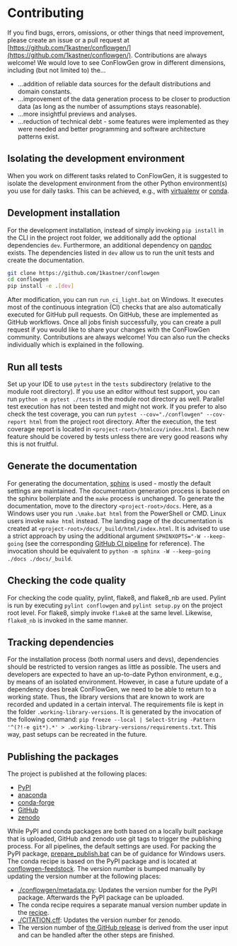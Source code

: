 # Contributing

If you find bugs, errors, omissions, or other things that need improvement, please create an issue or a pull request at 
[https://github.com/1kastner/conflowgen/](https://github.com/1kastner/conflowgen/).
Contributions are always welcome!
We would love to see ConFlowGen grow in different dimensions, including (but not limited to) the...
- ...addition of reliable data sources for the default distributions and domain constants.
- ...improvement of the data generation process to be closer to production data
  (as long as the number of assumptions stays reasonable).
- ...more insightful previews and analyses.
- ...reduction of technical debt - some features were implemented as they were needed and better programming and software architecture patterns exist.

## Isolating the development environment

When you work on different tasks related to ConFlowGen, it is suggested to isolate the development environment from the
other Python environment(s) you use for daily tasks.
This can be achieved, e.g., with
[virtualenv](https://virtualenv.pypa.io/en/latest/)
or
[conda](https://docs.conda.io/projects/conda/en/latest/user-guide/tasks/manage-environments.html).

## Development installation

For the development installation, instead of simply invoking `pip install` in the CLI in the project root folder, we 
additionally add the optional dependencies `dev`.
Furthermore, an additional dependency on
[pandoc](https://pandoc.org/installing.html)
exists.
The dependencies listed in `dev` allow us to run the unit tests and create the documentation.

```bash
git clone https://github.com/1kastner/conflowgen
cd conflowgen
pip install -e .[dev]
```

After modification, you can run `run_ci_light.bat` on Windows.
It executes most of the continuous integration (CI) checks
that are also automatically executed for GitHub pull requests.
On GitHub, these are implemented as GitHub workflows.
Once all jobs finish successfully,
you can create a pull request if you would like to share your changes with the ConFlowGen community.
Contributions are always welcome!
You can also run the checks individually which is explained in the following.

## Run all tests

Set up your IDE to use `pytest` in the `tests` subdirectory (relative to the module root directory).
If you use an editor without test support, you can run `python -m pytest ./tests` in the module root directory as well.
Parallel test execution has not been tested and might not work.
If you prefer to also check the test coverage, you can run
`pytest --cov="./conflowgen" --cov-report html`
from the project root directory.
After the execution, the test coverage report is located in `<project-root>/htmlcov/index.html`.
Each new feature should be covered by tests unless there are very good reasons why this is not fruitful.

## Generate the documentation

For generating the documentation, 
[sphinx](https://www.sphinx-doc.org/)
is used - mostly the default settings are maintained.
The documentation generation process is based on the sphinx boilerplate and the `make` process is unchanged.
To generate the documentation, move to the directory `<project-root>/docs`.
Here, as a Windows user you run `.\make.bat html` from the PowerShell or CMD.
Linux users invoke `make html` instead.
The landing page of the documentation is created at `<project-root>/docs/_build/html/index.html`.
It is advised to use a strict approach by using the additional argument `SPHINXOPTS="-W --keep-going`
(see the corresponding
[GitHub CI pipeline](https://github.com/1kastner/conflowgen/blob/main/.github/workflows/docs.yaml#L38)
for reference).
The invocation should be equivalent to `python -m sphinx -W --keep-going ./docs ./docs/_build`.

## Checking the code quality

For checking the code quality, pylint, flake8, and flake8_nb are used.
Pylint is run by executing `pylint conflowgen` and `pylint setup.py` on the project root level.
For flake8, simply invoke `flake8` at the same level.
Likewise, `flake8_nb` is invoked in the same manner.

## Tracking dependencies

For the installation process (both normal users and devs),
dependencies should be restricted to version ranges as little as possible.
The users and developers are expected to have an up-to-date Python environment,
e.g., by means of an isolated environment.
However, in case a future update of a dependency does break ConFlowGen,
we need to be able to return to a working state.
Thus, the library versions that are known to work are recorded and updated in a certain interval.
The requirements file is kept in the folder `.working-library-versions`.
It is generated by the invocation of the following command:
`pip freeze --local | Select-String -Pattern '^(?!-e git*).*' > .working-library-versions/requirements.txt`.
This way, past setups can be recreated in the future.

## Publishing the packages

The project is published at the following places:
- [PyPI](https://pypi.org/project/conflowgen/)
- [anaconda](https://anaconda.org/mkastner/conflowgen)
- [conda-forge](https://github.com/conda-forge/conflowgen-feedstock)
- [GitHub](https://github.com/1kastner/conflowgen/releases)
- [zenodo](https://zenodo.org/record/6280381)

While PyPI and conda packages are both based on a locally built package that is uploaded, GitHub and zenodo use git
tags to trigger the publishing process.
For all pipelines, the default settings are used.
For packing the PyPI package,
[prepare_publish.bat](https://github.com/1kastner/conflowgen/blob/main/prepare_publish.bat)
can be of guidance for Windows users.
The conda recipe is based on the PyPI package and is located at
[conflowgen-feedstock](https://github.com/conda-forge/conflowgen-feedstock).
The version number is bumped manually by updating the version number at the following places:
- [./conflowgen/metadata.py](https://github.com/1kastner/conflowgen/blob/main/conflowgen/metadata.py):
  Updates the version number for the PyPI package. Afterwards the PyPI package can be uploaded.
- The conda recipe requires a separate manual version number update in the
  [recipe](https://github.com/conda-forge/conflowgen-feedstock/blob/main/recipe/meta.yaml).
- [./CITATION.cff](https://github.com/1kastner/conflowgen/blob/main/CITATION.cff):
  Updates the version number for zenodo.
- The version number of
  [the GitHub release](https://github.com/1kastner/conflowgen/releases/new)
  is derived from the user input and can be handled after the other steps are finished.
